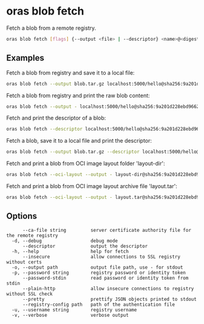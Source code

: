 # oras blob fetch

Fetch a blob from a remote registry.

```bash
oras blob fetch [flags] {--output <file> | --descriptor} <name>@<digest>
```

## Examples

Fetch a blob from registry and save it to a local file:

```bash
oras blob fetch --output blob.tar.gz localhost:5000/hello@sha256:9a201d228ebd966211f7d1131be19f152be428bd373a92071c71d8deaf83b3e5
```

Fetch a blob from registry and print the raw blob content:

```bash
oras blob fetch --output - localhost:5000/hello@sha256:9a201d228ebd966211f7d1131be19f152be428bd373a92071c71d8deaf83b3e5
```

Fetch and print the descriptor of a blob:

```bash
oras blob fetch --descriptor localhost:5000/hello@sha256:9a201d228ebd966211f7d1131be19f152be428bd373a92071c71d8deaf83b3e5
```

Fetch a blob, save it to a local file and print the descriptor:

```bash
oras blob fetch --output blob.tar.gz --descriptor localhost:5000/hello@sha256:9a201d228ebd966211f7d1131be19f152be428bd373a92071c71d8deaf83b3e5
```

Fetch and print a blob from OCI image layout folder 'layout-dir':

```bash
oras blob fetch --oci-layout --output - layout-dir@sha256:9a201d228ebd966211f7d1131be19f152be428bd373a92071c71d8deaf83b3e5
```

Fetch and print a blob from OCI image layout archive file 'layout.tar':

```bash
oras blob fetch --oci-layout --output - layout.tar@sha256:9a201d228ebd966211f7d1131be19f152be428bd373a92071c71d8deaf83b3e5
```

## Options

```
      --ca-file string         server certificate authority file for the remote registry
  -d, --debug                  debug mode
      --descriptor             output the descriptor
  -h, --help                   help for fetch
      --insecure               allow connections to SSL registry without certs
  -o, --output path            output file path, use - for stdout
  -p, --password string        registry password or identity token
      --password-stdin         read password or identity token from stdin
      --plain-http             allow insecure connections to registry without SSL check
      --pretty                 prettify JSON objects printed to stdout
      --registry-config path   path of the authentication file
  -u, --username string        registry username
  -v, --verbose                verbose output
```
